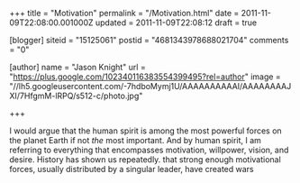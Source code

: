 +++
title = "Motivation"
permalink = "/Motivation.html"
date = 2011-11-09T22:08:00.001000Z
updated = 2011-11-09T22:08:12
draft = true

[blogger]
siteid = "15125061"
postid = "4681343978688021704"
comments = "0"

[author]
name = "Jason Knight"
url = "https://plus.google.com/102340116383554399495?rel=author"
image = "//lh5.googleusercontent.com/-7hdboMymj1U/AAAAAAAAAAI/AAAAAAAAJXI/7HfgmM-lRPQ/s512-c/photo.jpg"

+++

<div class="css-full-post-content js-full-post-content">
I would argue that the human spirit is among the most powerful forces on the planet Earth if not <i>the</i>&nbsp;most important. And by human spirit, I am referring to everything that encompasses motivation, willpower, vision, and desire. History has shown us repeatedly. that strong enough motivational forces, usually distributed by a singular leader, have created wars
</div>